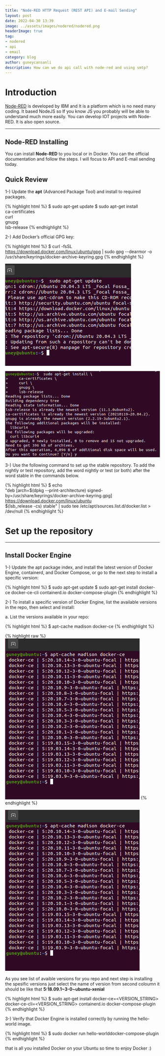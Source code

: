 ```yaml
---
title: "Node-RED HTTP Request (REST API) and E-mail Sending"
layout: post
date: 2022-04-30 13:39
image: ../assets/images/nodered/nodered.png
headerImage: true
tag:
- nodered
- api
- email
category: blog
author: guneycansanli
description: How can we do api call with node-red and using smtp?
---
```


# Introduction

[Node-RED][1] is developed by IBM and It is a platform which is no need many coding. It based NodeJS so If you know JS you probably will be able to understand much more easily. You can develop IOT projects with Node-RED. It is also open source.

---

## Node-RED Installing

You can install **Node-RED** to you local or in Docker. You can the official documentation and follow the steps. I will focus to API and E-mail sending today.

## Quick Review

1-) Update the **apt** (Advanced Package Tool) and install to required packages.

{% highlight html %}
 $ sudo apt-get update
 $ sudo apt-get install \
    ca-certificates \
    curl \
    gnupg \
    lsb-release
{% endhighlight %}

2-) Add Docker’s official GPG key:

{% highlight html %}
 $ curl -fsSL https://download.docker.com/linux/ubuntu/gpg | sudo gpg --dearmor -o /usr/share/keyrings/docker-archive-keyring.gpg
{% endhighlight %}

![docker install-1][6]

![docker install-2][7]

3-) Use the following command to set up the stable repository. To add the nightly or test repository, add the word nightly or test (or both) after the word stable in the commands below.

{% highlight html %}
 $ echo \
  "deb [arch=$(dpkg --print-architecture) signed-by=/usr/share/keyrings/docker-archive-keyring.gpg] https://download.docker.com/linux/ubuntu \
  $(lsb_release -cs) stable" | sudo tee /etc/apt/sources.list.d/docker.list > /dev/null
{% endhighlight %}

# Set up the repository

---

## Install Docker Engine

1-) Update the apt package index, and install the latest version of Docker Engine, containerd, and Docker Compose, or go to the next step to install a specific version:

{% highlight html %}
 $ sudo apt-get update
 $ sudo apt-get install docker-ce docker-ce-cli containerd.io docker-compose-plugin
{% endhighlight %}

2-) To install a specific version of Docker Engine, list the available versions in the repo, then select and install:

a. List the versions available in your repo:

{% highlight html %}
 $ apt-cache madison docker-ce
{% endhighlight %}

{% highlight raw %}
![docker install-4][8]
{% endhighlight %}

![docker install-4][8]

As you see list of avaible versions for you repo and next step is installing the spesific versions just select the name of version from second coloumn it should be like that **5:18.09.1~3-0~ubuntu-xenial**

{% highlight html %}
 $ sudo apt-get install docker-ce=<VERSION_STRING> docker-ce-cli=<VERSION_STRING> containerd.io docker-compose-plugin
{% endhighlight %}

3-) Verify that Docker Engine is installed correctly by running the hello-world image.

{% highlight html %}
 $  sudo docker run hello-worlddocker-compose-plugin
{% endhighlight %}

that is all you installed Docker on your Ubuntu so time to enjoy Docker :)

[1]: https://nodered.org/
[2]: http://releases.ubuntu.com/20.04/
[3]: https://www.virtualbox.org/
[4]: https://www.vmware.com/
[5]: https://docs.docker.com/engine/install/ubuntu/
[6]: ../assets/images/docker-install/docker-install-1.PNG
[7]: ../assets/images/docker-install/docker-install2.PNG
[8]: ../assets/images/docker-install/docker-install4.PNG



